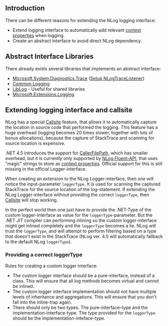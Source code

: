 ## Introduction
There can be different reasons for extending the NLog logging interface:

* Extend logging interface to automatically add relevant [context properties](EventProperties-Layout-Renderer) when logging.
* Create an abstract interface to avoid direct NLog dependency.

## Abstract Interface Libraries
There already exists several libraries that implements an abstract interface:

* [Microsoft.System.Diagnostics.Trace](https://msdn.microsoft.com/en-us/library/system.diagnostics.trace.aspx) ([Setup NLogTraceListener](Send-System-Diagnostic-(Trace)-to-NLog))
* [Common Logging](http://net-commons.github.io/common-logging/)
* [LibLog](https://github.com/damianh/LibLog/wiki) - Useful for shared libraries
* [Microsoft.Extensions.Logging](https://github.com/aspnet/Logging)

## Extending logging interface and callsite
NLog has a special [Callsite](Callsite-layout-renderer) feature, that allows it to automatically capture the location in source code that performed the logging. This feature has a huge overhead (logging becomes 20 times slower, together with lots of bonus allocations), because the capture of StackTrace and scanning for source location is expensive.

.NET 4.5 introduces the support for [CallerFilePath](https://msdn.microsoft.com/en-us/library/system.runtime.compilerservices.callerfilepathattribute.aspx), which has smaller overhead, but it is currently only supported by [NLog Fluent-API](Fluent-API), that uses "magic" strings to store as [context properties](EventProperties-Layout-Renderer). Official support for this is still missing in the official Logger-interface.

When creating an extension to the NLog Logger-interface, then one will notice the input-parameter `loggerType`. It is used for scanning the captured StackTrace for the source location of the log-statement. If extending the NLog Logger-interface without providing the correct `loggerType`, then [Callsite](Callsite-layout-renderer) will stop working.

In the perfect world then one just have to provide the .NET-Type of the custom logger-interface as value for the `loggerType`-parameter. But the .NET JIT compiler can performing inlining so the custom logger-interface might get inlined completely and the `loggerType` becomes a lie. NLog will trust the `loggerType`, and will attempt to perform filtering based on a type that doesn't exist in the StackTrace (NLog ver. 4.5 will automatically fallback to the default NLog `loggerType`).

### Providing a correct loggerType
Rules for creating a custom logger interface:

- The custom logger interface should be a pure-interface, instead of a class. This will ensure that all log methods becomes virtual and cannot be inlined.
- The custom logger interface implementation should not have multiple levels of inheritance and aggregations. This will ensure that you don't fall into the inline-trap again.
- There should only be two types. The pure-interface-type and the implementation-interface-type. The type provided for the `loggerType` should be the implementation-inteface-type.